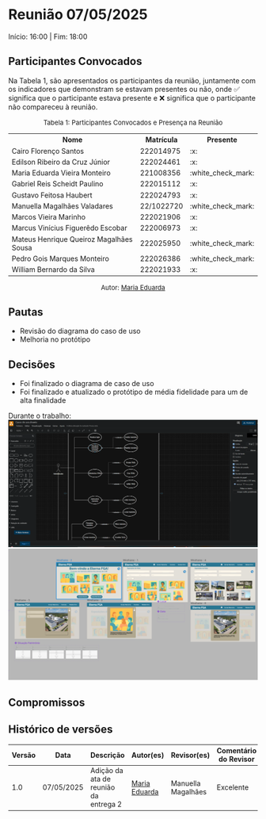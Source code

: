 # Reunião 07/05/2025

Início: 16:00 | Fim: 18:00

## Participantes Convocados

Na Tabela 1, são apresentados os participantes da reunião, juntamente com os indicadores que demonstram se estavam presentes ou não, onde :white_check_mark: significa que o participante estava presente e :x: significa que o participante não compareceu à reunião.

<center>

<font size="2">Tabela 1: Participantes Convocados e Presença na Reunião</font>

<table align="center">
  <tr>
    <th>Nome</th><th>Matrícula</th><th>Presente</th>
  </tr>
  <tr><td>Cairo Florenço Santos</td><td>222014975</td><td>:x:</td></tr>
  <tr><td>Edilson Ribeiro da Cruz Júnior</td><td>222024461</td><td>:x:</td></tr>
  <tr><td>Maria Eduarda Vieira Monteiro</td><td>221008356</td><td>:white_check_mark:</td></tr>
  <tr><td>Gabriel Reis Scheidt Paulino</td><td>222015112</td><td>:x:</td></tr>
  <tr><td>Gustavo Feitosa Haubert</td><td>222024793</td><td>:x:</td></tr>
  <tr><td>Manuella Magalhães Valadares</td><td>22/1022720</td><td>:white_check_mark:</td></tr>
  <tr><td>Marcos Vieira Marinho</td><td>222021906</td><td>:x:</td></tr>
  <tr><td>Marcus Vinícius Figuerêdo Escobar</td><td>222006973</td><td>:x:</td></tr>
  <tr><td>Mateus Henrique Queiroz Magalhães Sousa</td><td>222025950</td><td>:white_check_mark:</td></tr>
  <tr><td>Pedro Gois Marques Monteiro</td><td>222026386</td><td>:white_check_mark:</td></tr>
  <tr><td>William Bernardo da Silva</td><td>222021933</td><td>:x:</td></tr>
</table>

<font size="2">Autor: [Maria Eduarda](https://github.com/DudaV228)</font>

</center>

## Pautas

- Revisão do diagrama do caso de uso 
- Melhoria no protótipo


## Decisões

- Foi finalizado o diagrama de caso de uso 
- Foi finalizado e atualizado o protótipo de média fidelidade para um de alta finalidade

Durante o trabalho:
![Tela de trabalho do caso de uso](../assets/reuniao7.1.png)
![Tela de trabalho do Protótipo](../assets/reuniao7.2.png)

## Compromissos



## Histórico de versões

| Versão | Data       | Descrição                             | Autor(es)       | Revisor(es)    | Comentário do Revisor |
| ------ | ---------- | ------------------------------------- | --------------- | -------------- | --------------------- |
| 1.0    | 07/05/2025 | Adição da ata de reunião da entrega 2 | [Maria Eduarda](https://github.com/DudaV228)  | Manuella Magalhães |  Excelente  |
